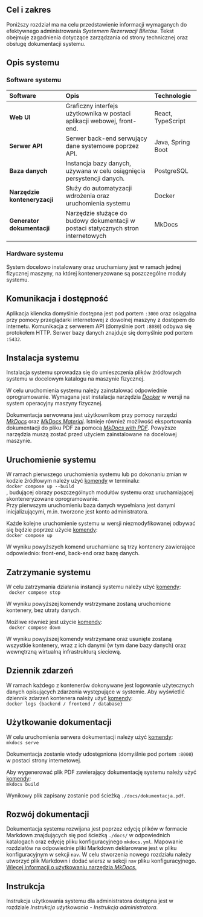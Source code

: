 ## Cel i zakres
Poniższy rozdział ma na celu przedstawienie informacji wymaganych do efektywnego administrowania *Systemem Rezerwacji Biletów*. Tekst obejmuje zagadnienia dotyczące zarządzania od strony technicznej oraz obsługę dokumentacji systemu. 

## Opis systemu

### Software systemu
| __Software__              | Opis                       | Technologie
| :----------------------| :--------------------------| :--------------------------  
| __Web UI__             | Graficzny interfejs użytkownika w postaci aplikacji webowej, front-end.     | React, TypeScript
| __Serwer API__         | Serwer back-end serwujący dane systemowe poprzez API.                       | Java, Spring Boot  
| __Baza danych__        | Instancja bazy danych, używana w celu osiągnięcia persystencji danych.      | PostgreSQL  
| __Narzędzie konteneryzacji__   | Służy do automatyzacji wdrożenia oraz uruchomienia systemu          | Docker
| __Generator dokumentacji__     | Narzędzie służące do budowy dokumentacji w postaci statycznych stron internetowych   | MkDocs 

### Hardware systemu
System docelowo instalowany oraz uruchamiany jest w ramach jednej fizycznej maszyny, na której konteneryzowane są poszczególne moduły systemu.

## Komunikacja i dostępność
Aplikacja kliencka domyślnie dostępna jest pod portem `:3000` oraz osiągalna przy pomocy przeglądarki internetowej z dowolnej maszyny z dostępem do internetu. Komunikacja z serwerem API (domyślnie port `:8080`) odbywa się protokołem HTTP. Serwer bazy danych znajduje się domyślnie pod portem `:5432`.

## Instalacja systemu
Instalacja systemu sprowadza się do umieszczenia plików źródłowych systemu w docelowym katalogu na maszynie fizycznej.

W celu uruchomienia systemu należy zainstalować odpowiednie oprogramowanie. Wymagana jest instalacja narzędzia [*Docker*](https://www.docker.com/) w wersji na system operacyjny maszyny fizycznej. 

Dokumentacja serwowana jest użytkownikom przy pomocy narzędzi [*MkDocs*](https://pypi.org/project/mkdocs/) oraz [*MkDocs Material*](https://pypi.org/project/mkdocs-material/). Istnieje również możliwość eksportowania dokumentacji do pliku PDF za pomocą [*MkDocs with PDF*](https://pypi.org/project/mkdocs-with-pdf/). Powyższe narzędzia muszą zostać przed użyciem zainstalowane na docelowej maszynie.

## Uruchomienie systemu
W ramach pierwszego uruchomienia systemu lub po dokonaniu zmian w kodzie źródłowym należy użyć [komendy](https://docs.docker.com/reference/cli/docker/compose/up/) w terminalu:  
` docker compose up --build `  
, budującej obrazy poszczególnych modułów systemu oraz uruchamiającej skonteneryzowane oprogramowanie.   
Przy pierwszym uruchomieniu baza danych wypełniana jest danymi inicjalizującymi, m.in. tworzone jest konto administratora.

Każde kolejne uruchomienie systemu w wersji niezmodyfikowanej odbywać się będzie poprzez użycie [komendy](https://docs.docker.com/reference/cli/docker/compose/up/):  
` docker compose up `

W wyniku powyższych komend uruchamiane są trzy kontenery zawierające odpowiednio: front-end, back-end oraz bazę danych.

## Zatrzymanie systemu
W celu zatrzymania działania instancji systemu należy użyć [komendy](https://docs.docker.com/reference/cli/docker/compose/stop/):   
` docker compose stop`

W wyniku powyższej komendy wstrzymane zostaną uruchomione kontenery, bez utraty danych.

Możliwe również jest użycie [komendy](https://docs.docker.com/reference/cli/docker/compose/down/):   
` docker compose down`

W wyniku powyższej komendy wstrzymane oraz usunięte zostaną wszystkie kontenery, wraz z ich danymi (w tym dane bazy danych) oraz wewnętrzną wirtualną infrastrukturą sieciową.

## Dziennik zdarzeń
W ramach każdego z kontenerów dokonywane jest logowanie użytecznych danych opisujących zdarzenia występujące w systemie. Aby wyświetlić dziennik zdarzeń kontenera należy użyć [komendy](https://docs.docker.com/reference/cli/docker/container/logs/):   
` docker logs {backend / frontend / database} `

## Użytkowanie dokumentacji
W celu uruchomienia serwera dokumentacji należy użyć [komendy](https://www.mkdocs.org/user-guide/cli/#mkdocs-serve):   
` mkdocs serve `

Dokumentacja zostanie wtedy udostępniona (domyślnie pod portem `:8000`) w postaci strony internetowej.

Aby wygenerować plik PDF zawierający dokumentację systemu należy użyć [komendy](https://www.mkdocs.org/user-guide/cli/#mkdocs-build):   
` mkdocs build `

Wynikowy plik zapisany zostanie pod ścieżką `./docs/dokumentacja.pdf`.

## Rozwój dokumentacji
Dokumentacja systemu rozwijana jest poprzez edycję plików w formacie Markdown znajdujących się pod ścieżką `./docs/` w odpowiednich katalogach oraz edycję pliku konfiguracyjnego `mkdocs.yml`. Mapowanie rozdziałów na odpowiednie pliki Markdown deklarowane jest w pliku konfiguracyjnym w sekcji `nav`. W celu stworzenia nowego rozdziału należy utworzyć plik Markdown i dodać wiersz w sekcji `nav` pliku konfiguracyjnego. [Więcej informacji o użytkowaniu narzędzia *MkDocs*.](https://www.mkdocs.org/user-guide/)

## Instrukcja
Instrukcja użytkowania systemu dla administratora dostępna jest w rozdziale *Instrukcja użytkowania - Instrukcja administratora*.
